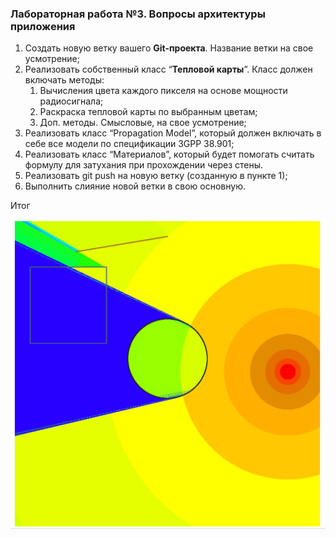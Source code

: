### Лабораторная работа №3. Вопросы архитектуры приложения

1. Создать новую ветку вашего **Git-проекта**. Название ветки на свое усмотрение;
2. Реализовать собственный класс “**Тепловой карты**”. Класс должен включать методы:
    1. Вычисления цвета каждого пикселя на основе мощности радиосигнала;
    2. Раскраска тепловой карты по выбранным цветам;
    3. Доп. методы. Смысловые, на свое усмотрение;
3. Реализовать класс “Propagation Model”, который должен включать в себе все модели по спецификации 3GPP 38.901;
4. Реализовать класс “Материалов”, который будет помогать считать формулу для затухания при прохождении через стены.
5. Реализовать git push на новую ветку (созданную в пункте 1);
6. Выполнить слияние новой ветки в свою основную.

Итог

<img src="source/photo_2023-12-11_14-51-42.jpg">
